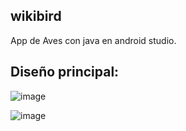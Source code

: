 ## wikibird
App de Aves con java en android studio.

## Diseño principal:
![image](https://user-images.githubusercontent.com/81268917/196700897-6101741b-828d-4bdb-bbb5-9991883e1ec2.png)

![image](https://user-images.githubusercontent.com/81268917/196700521-07ebd50a-dba9-4a68-b20e-e1fc2e453282.png)
